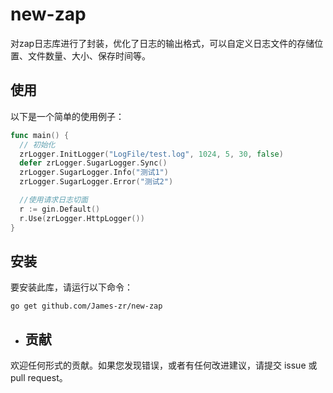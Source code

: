 # new-zap
对zap日志库进行了封装，优化了日志的输出格式，可以自定义日志文件的存储位置、文件数量、大小、保存时间等。

## 使用

以下是一个简单的使用例子：

```go
func main() {
  // 初始化
  zrLogger.InitLogger("LogFile/test.log", 1024, 5, 30, false)
  defer zrLogger.SugarLogger.Sync()
  zrLogger.SugarLogger.Info("测试1")
  zrLogger.SugarLogger.Error("测试2")

  //使用请求日志切面
  r := gin.Default()
  r.Use(zrLogger.HttpLogger())
}
```
## 安装

要安装此库，请运行以下命令：

```shell
go get github.com/James-zr/new-zap
```

- ## 贡献

欢迎任何形式的贡献。如果您发现错误，或者有任何改进建议，请提交 issue 或 pull request。
